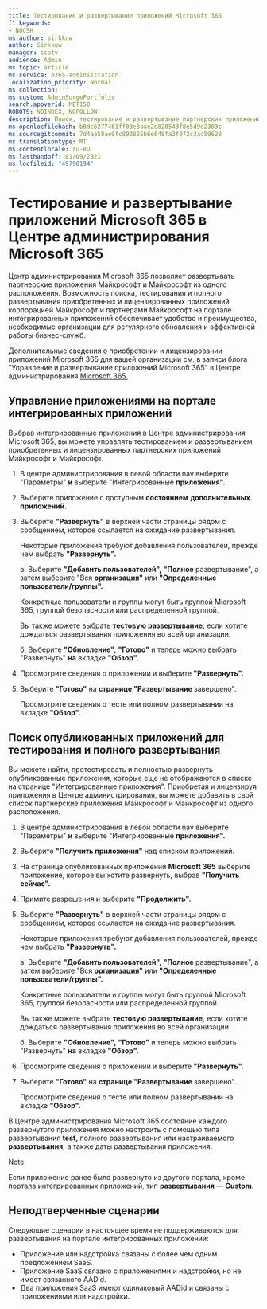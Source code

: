 ```yaml
---
title: Тестирование и развертывание приложений Microsoft 365
f1.keywords:
- NOCSH
ms.author: sirkkuw
author: Sirkkuw
manager: scotv
audience: Admin
ms.topic: article
ms.service: o365-administration
localization_priority: Normal
ms.collection: ''
ms.custom: AdminSurgePortfolio
search.appverid: MET150
ROBOTS: NOINDEX, NOFOLLOW
description: Поиск, тестирование и развертывание партнерских приложений Майкрософт и Майкрософт для пользователей и групп в организации на портале интегрированных приложений в Центре администрирования Microsoft 365.
ms.openlocfilehash: b0dc6277461ff03e8aae2e820543f8e5d9e2303c
ms.sourcegitcommit: 7d4aa58ae9fc893825b6e648fa3f072c3ac59628
ms.translationtype: MT
ms.contentlocale: ru-RU
ms.lasthandoff: 01/09/2021
ms.locfileid: "49790194"
---
```

# <a name="test-and-deploy-microsoft-365-apps-in-the-microsoft-365-admin-center"></a>Тестирование и развертывание приложений Microsoft 365 в Центре администрирования Microsoft 365

Центр администрирования Microsoft 365 позволяет развертывать партнерские приложения Майкрософт и Майкрософт из одного расположения. Возможность поиска, тестирования и полного развертывания приобретенных и лицензированных приложений корпорацией Майкрософт и партнерами Майкрософт на портале интегрированных приложений обеспечивает удобство и преимущества, необходимые организации для регулярного обновления и эффективной работы бизнес-служб.  

Дополнительные сведения о приобретении и лицензировании приложений Microsoft 365 для вашей организации см. в записи блога "Управление и развертывание приложений Microsoft 365" в Центре администрирования [Microsoft 365.](https://techcommunity.microsoft.com/t5/microsoft-365-blog/manage-and-deploy-microsoft-365-apps-from-the-microsoft-365/ba-p/1194324)
  
## <a name="manage-apps-in-the-integrated-apps-portal"></a>Управление приложениями на портале интегрированных приложений

Выбрав интегрированные приложения в Центре администрирования Microsoft 365, вы можете управлять тестированием и развертыванием приобретенных и лицензированных партнерских приложений Майкрософт и Майкрософт. 

1. В центре администрирования в левой области nav выберите "Параметры" **и** выберите "Интегрированные **приложения".** 

2. Выберите приложение с доступным **состоянием** **дополнительных приложений.**

3. Выберите **"Развернуть"** в верхней части страницы рядом с сообщением, которое ссылается на ожидание развертывания.

    Некоторые приложения требуют добавления пользователей, прежде чем выбрать **"Развернуть".**

    а. Выберите **"Добавить пользователей",** **"Полное** развертывание", а затем выберите "Вся **организация"** или **"Определенные пользователи/группы".**

    Конкретные пользователи и группы могут быть группой Microsoft 365, группой безопасности или распределенной группой.

    Вы также можете выбрать **тестовую развертывание,** если хотите дождаться развертывания приложения во всей организации.

    б. Выберите **"Обновление",** **"Готово"** и теперь можно выбрать "Развернуть" **на** вкладке **"Обзор".**  

4. Просмотрите сведения о приложении и выберите **"Развернуть".** 

5. Выберите **"Готово"** на **странице "Развертывание** завершено". 

    Просмотрите сведения о тесте или полном развертывании на вкладке **"Обзор".**

## <a name="find-published-apps-for-testing-and-full-deployment"></a>Поиск опубликованных приложений для тестирования и полного развертывания 

Вы можете найти, протестировать и полностью развернуть опубликованные приложения, которые еще не отображаются в списке на странице "Интегрированные приложения". Приобретая и лицензируя приложения в Центре администрирования, вы можете добавить в свой список партнерские приложения Майкрософт и Майкрософт из одного расположения.

1. В центре администрирования в левой области nav выберите "Параметры" **и** выберите "Интегрированные **приложения".** 

2. Выберите **"Получить приложения"** над списком приложений.

3. На странице опубликованных приложений **Microsoft 365** выберите приложение, которое вы хотите развернуть, выбрав **"Получить сейчас".**

4. Примите разрешения и выберите **"Продолжить".**

5. Выберите **"Развернуть"** в верхней части страницы рядом с сообщением, которое ссылается на ожидание развертывания.

    Некоторые приложения требуют добавления пользователей, прежде чем выбрать **"Развернуть".**

    а. Выберите **"Добавить пользователей",** **"Полное** развертывание", а затем выберите "Вся **организация"** или **"Определенные пользователи/группы".**

    Конкретные пользователи и группы могут быть группой Microsoft 365, группой безопасности или распределенной группой.

    Вы также можете выбрать **тестовую развертывание,** если хотите дождаться развертывания приложения во всей организации.

    б. Выберите **"Обновление",** **"Готово"** и теперь можно выбрать "Развернуть" **на** вкладке **"Обзор".**  

6. Просмотрите сведения о приложении и выберите **"Развернуть".** 

7. Выберите **"Готово"** на **странице "Развертывание** завершено". 

    Просмотрите сведения о тесте или полном развертывании на вкладке **"Обзор".**

В Центре администрирования Microsoft 365  состояние каждого развернутого приложения можно настроить с помощью типа развертывания **test,** полного развертывания или настраиваемого **развертывания,** а также даты развертывания приложения.  

> [!NOTE]
> Если приложение ранее было развернуто из другого портала, кроме портала интегрированных приложений, тип **развертывания** — **Custom.**

## <a name="unsupported-scenarios"></a>Неподтверченные сценарии

Следующие сценарии в настоящее время не поддерживаются для развертывания на портале интегрированных приложений:

- Приложение или надстройка связаны с более чем одним предложением SaaS.
- Приложение SaaS связано с приложениями и надстройки, но не имеет связанного AADid.
- Два приложения SaaS имеют одинаковый AADid и связаны с приложениями или надстройки.
  